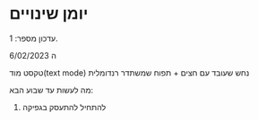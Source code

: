 # יומן שינויים

עדכון מספר: 1.

ה 6/02/2023

טקסט מוד(text mode)
נחש שעובד עם חצים + תפוח שמשתדר רנדומלית

מה לעשות עד שבוע הבא:
1. להתחיל להתעסק בגפיקה
